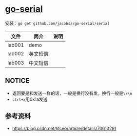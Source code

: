 # [go-serial](https://github.com/jacobsa/go-serial)

安装：`go get github.com/jacobsa/go-serial/serial`

|文件|简介|说明|
|---|---|---|
|lab001|demo| |
|lab002|英文短信| |
|lab003|中文短信| |

## NOTICE

- 返回要是和发送一样的话，一般是换行没有发。换行一般是`\r\n`
- `ctrl+z`用0x1a发送

## 参考资料
 - https://blog.csdn.net/ljfceo/article/details/70613291